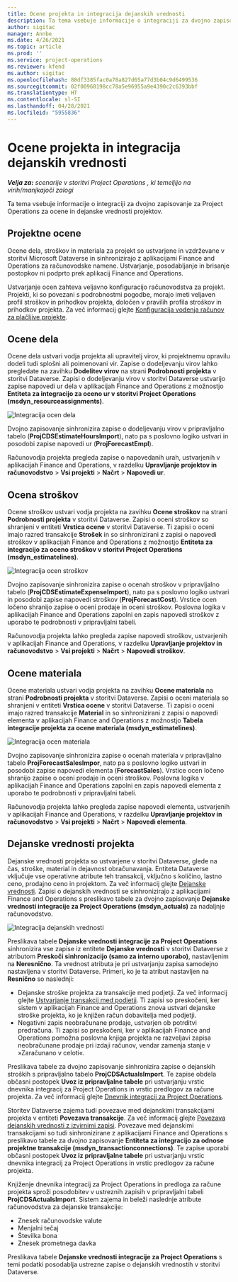 ```yaml
---
title: Ocene projekta in integracija dejanskih vrednosti
description: Ta tema vsebuje informacije o integraciji za dvojno zapisovanje za Project Operations za ocene in dejanske vrednosti projektov.
author: sigitac
manager: Annbe
ms.date: 4/26/2021
ms.topic: article
ms.prod: ''
ms.service: project-operations
ms.reviewer: kfend
ms.author: sigitac
ms.openlocfilehash: 88df3385fac0a78a827d65a77d3b04c9d6499536
ms.sourcegitcommit: 02f00960198cc78a5e96955a9e4390c2c6393bbf
ms.translationtype: HT
ms.contentlocale: sl-SI
ms.lasthandoff: 04/28/2021
ms.locfileid: "5955836"
---
```

# <a name="project-estimates-and-actuals-integration"></a>Ocene projekta in integracija dejanskih vrednosti

_**Velja za:** scenarije v storitvi Project Operations , ki temeljijo na virih/manjkajoči zalogi_

Ta tema vsebuje informacije o integraciji za dvojno zapisovanje za Project Operations za ocene in dejanske vrednosti projektov.

## <a name="project-estimates"></a>Projektne ocene

Ocene dela, stroškov in materiala za projekt so ustvarjene in vzdrževane v storitvi Microsoft Dataverse in sinhronizirajo z aplikacijami Finance and Operations za računovodske namene. Ustvarjanje, posodabljanje in brisanje postopkov ni podprto prek aplikacij Finance and Operations.

Ustvarjanje ocen zahteva veljavno konfiguracijo računovodstva za projekt. Projekti, ki so povezani s podrobnostmi pogodbe, morajo imeti veljaven profil stroškov in prihodkov projekta, določen v pravilih profila stroškov in prihodkov projekta. Za več informacij glejte [Konfiguracija vodenja računov za plačljive projekte](../project-accounting/configure-accounting-billable-projects.md#configure-project-cost-and-revenue-profile-rules).

## <a name="labor-estimates"></a>Ocene dela

Ocene dela ustvari vodja projekta ali upravitelj virov, ki projektnemu opravilu dodeli tudi splošni ali poimenovani vir. Zapise o dodeljevanju virov lahko pregledate na zavihku **Dodelitev virov** na strani **Podrobnosti projekta** v storitvi Dataverse. Zapisi o dodeljevanju virov v storitvi Dataverse ustvarijo zapise napovedi ur dela v aplikacijah Finance and Operations z možnostjo **Entiteta za integracijo za oceno ur v storitvi Project Operations (msdyn\_resourceassignments)**.

   ![Integracija ocen dela](./Media/DW4LaborEstimates.png)

Dvojno zapisovanje sinhronizira zapise o dodeljevanju virov v pripravljalno tabelo (**ProjCDSEstimateHoursImport**), nato pa s poslovno logiko ustvari in posodobi zapise napovedi ur (**ProjForecastEmpl**).

Računovodja projekta pregleda zapise o napovedanih urah, ustvarjenih v aplikacijah Finance and Operations, v razdelku **Upravljanje projektov in računovodstvo** > **Vsi projekti** > **Načrt** > **Napovedi ur**.

## <a name="expense-estimates"></a>Ocena stroškov

Ocene stroškov ustvari vodja projekta na zavihku **Ocene stroškov** na strani **Podrobnosti projekta** v storitvi Dataverse. Zapisi o oceni stroškov so shranjeni v entiteti **Vrstica ocene** v storitvi Dataverse. Ti zapisi o oceni imajo razred transakcije **Strošek** in so sinhronizirani z zapisi o napovedi stroškov v aplikacijah Finance and Operations z možnostjo **Entiteta za integracijo za oceno stroškov v storitvi Project Operations (msdyn\_estimatelines)**.

   ![Integracija ocen stroškov](./Media/DW4ExpenseEstimates.png)

Dvojno zapisovanje sinhronizira zapise o ocenah stroškov v pripravljalno tabelo (**ProjCDSEstimateExpenseImport**), nato pa s poslovno logiko ustvari in posodobi zapise napovedi stroškov (**ProjForecastCost**). Vrstice ocen ločeno shranijo zapise o oceni prodaje in oceni stroškov. Poslovna logika v aplikacijah Finance and Operations zapolni en zapis napovedi stroškov z uporabo te podrobnosti v pripravljalni tabeli.

Računovodja projekta lahko pregleda zapise napovedi stroškov, ustvarjenih v aplikacijah Finance and Operations, v razdelku **Upravljanje projektov in računovodstvo** > **Vsi projekti** > **Načrt** > **Napovedi stroškov**.

## <a name="material-estimates"></a>Ocene materiala

Ocene materiala ustvari vodja projekta na zavihku **Ocene materiala** na strani **Podrobnosti projekta** v storitvi Dataverse. Zapisi o oceni materiala so shranjeni v entiteti **Vrstica ocene** v storitvi Dataverse. Ti zapisi o oceni imajo razred transakcije **Material** in so sinhronizirani z zapisi o napovedi elementa v aplikacijah Finance and Operations z možnostjo **Tabela integracije projekta za ocene materiala (msdyn\_estimatelines)**.

   ![Integracija ocen materiala](./Media/DW4MaterialEstimates.png)

Dvojno zapisovanje sinhronizira zapise o ocenah materiala v pripravljalno tabelo **ProjForecastSalesImpor**, nato pa s poslovno logiko ustvari in posodobi zapise napovedi elementa (**ForecastSales**). Vrstice ocen ločeno shranijo zapise o oceni prodaje in oceni stroškov. Poslovna logika v aplikacijah Finance and Operations zapolni en zapis napovedi elementa z uporabo te podrobnosti v pripravljalni tabeli.

Računovodja projekta lahko pregleda zapise napovedi elementa, ustvarjenih v aplikacijah Finance and Operations, v razdelku **Upravljanje projektov in računovodstvo** > **Vsi projekti** > **Načrt** > **Napovedi elementa**.

## <a name="project-actuals"></a>Dejanske vrednosti projekta

Dejanske vrednosti projekta so ustvarjene v storitvi Dataverse, glede na čas, stroške, material in dejavnost obračunavanja. Entiteta Dataverse vključuje vse operativne atribute teh transakcij, vključno s količino, lastno ceno, prodajno ceno in projektom. Za več informacij glejte [Dejanske vrednosti](../actuals/actuals-overview.md). Zapisi o dejanskih vrednosti se sinhronizirajo z aplikacijami Finance and Operations s preslikavo tabele za dvojno zapisovanje **Dejanske vrednosti integracije za Project Operations (msdyn\_actuals)** za nadaljnje računovodstvo.

   ![Integracija dejanskih vrednosti](./Media/DW4Actuals.png)

Preslikava tabele **Dejanske vrednosti integracije za Project Operations** sinhronizira vse zapise iz entitete **Dejanske vrednosti** v storitvi Dataverse z atributom **Preskoči sinhronizacijo (samo za interno uporabo)**, nastavljenim na **Neresnično**. Ta vrednost atributa je pri ustvarjanju zapisa samodejno nastavljena v storitvi Dataverse. Primeri, ko je ta atribut nastavljen na **Resnično** so naslednji:

  - Dejanske stroške projekta za transakcije med podjetji. Za več informacij glejte [Ustvarjanje transakcij med podjetji](../project-accounting/create-intercompany-transactions.md). Ti zapisi so preskočeni, ker sistem v aplikacijah Finance and Operations znova ustvari dejanske stroške projekta, ko je knjižen račun dobavitelja med podjetji.
  - Negativni zapis neobračunane prodaje, ustvarjen ob potrditvi predračuna. Ti zapisi so preskočeni, ker v aplikacijah Finance and Operations pomožna poslovna knjiga projekta ne razveljavi zapisa neobračunane prodaje pri izdaji računov, vendar zamenja stanje v »Zaračunano v celoti«.

Preslikava tabele za dvojno zapisovanje sinhronizira zapise o dejanskih stroških s pripravljalno tabelo **ProjCDSActualsImport**. Te zapise obdela občasni postopek **Uvoz iz pripravljalne tabele** pri ustvarjanju vrstic dnevnika integracij za Project Operations in vrstic predlogov za račune projekta. Za več informacij glejte [Dnevnik integracij za Project Operations](../project-accounting/project-operations-integration-journal.md).

Storitev Dataverse zajema tudi povezave med dejanskimi transakcijami projekta v entiteti **Povezava transakcije**. Za več informacij glejte [Povezava dejanskih vrednosti z izvirnimi zapisi](../actuals/linkingactuals.md). Povezave med dejanskimi transakcijami so tudi sinhronizirane z aplikacijami Finance and Operations s preslikavo tabele za dvojno zapisovanje **Entiteta za integracijo za odnose projektne transakcije (msdyn\_transactionconnections)**. Te zapise uporabi občasni postopek **Uvoz iz pripravljalne tabele** pri ustvarjanju vrstic dnevnika integracij za Project Operations in vrstic predlogov za račune projekta.

Knjiženje dnevnika integracij za Project Operations in predloga za račune projekta sproži posodobitev v ustreznih zapisih v pripravljalni tabeli **ProjCDSActualsImport**. Sistem zajema in beleži naslednje atribute računovodstva za dejanske transakcije:

- Znesek računovodske valute
- Menjalni tečaj
- Številka bona
- Znesek prometnega davka

Preslikava tabele **Dejanske vrednosti integracije za Project Operations** s temi podatki posodablja ustrezne zapise o dejanskih vrednostih v storitvi Dataverse.
